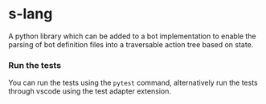 # s-lang

A python library which can be added to a bot implementation to enable the parsing of bot definition files into a traversable action tree based on state.

### Run the tests
You can run the tests using the ```pytest``` command, alternatively run the tests through vscode using the test adapter extension.

